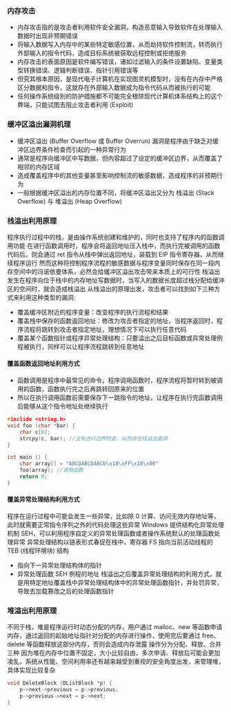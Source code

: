 ### 内存攻击
- 内存攻击指的是攻击者利用软件安全漏洞，构造恶意输入导致软件在处理输入数据时出现非预期错误
- 将输入数据写入内存中的某些特定敏感位置，从而劫持软件控制流，转而执行外部输入的指令代码，造成目标系统被获取远程控制或拒绝服务
- 内存攻击的表面原因是软件编写错误，诸如过滤输入的条件设置缺陷、变量类型转换错误、逻辑判断错误、指针引用错误等
- 但究其根本原因，是现代电子计算机在实现图灵机模型时，没有在内存中严格区分数据和指令，这就存在外部输入数据成为指令代码从而被执行的可能
- 任何操作系统级别的防护措施都不可能完全根除现代计算机体系结构上的这个弊端，只能试图去阻止攻击者利用 (Exploit)

### 缓冲区溢出漏洞机理
- 缓冲区溢出 (Buffer Overflow 或 Buffer Overrun) 漏洞是程序由于缺乏对缓冲区边界条件检查而引起的一种异常行为
- 通常是程序向缓冲区中写数据，但内容超过了设定的缓冲区边界，从而覆盖了相邻的内存区域
- 造成覆盖程序中的其他变量甚至影响控制流的敏感数据，造成程序的非预期行为
- 一般根据缓冲区溢出的内存位置不同，将缓冲区溢出又分为 栈溢出 (Stack Overflow) 与 堆溢出 (Heap Overflow)

### 栈溢出利用原理
程序执行过程中的栈，是由操作系统创建和维护的，同时也支持了程序内的函数调用功能
在进行函数调用时，程序会将返回地址压入栈中，而执行完被调用的函数代码后，则会通过 ret 指令从栈中弹出返回地址，装载到 EIP 指令寄存器，从而继续程序运行
然而这种将控制程序流程的敏感数据与程序变量同时保存在同一段内存空间中的冯诺依曼体系，必然会给缓冲区溢出攻击带来本质上的可行性
栈溢出发生在程序向位于栈中的内存地址写数据时，当写入的数据长度超过栈分配给缓冲区的空间时，就会造成栈溢出
从栈溢出的原理出发，攻击者可以找到如下三种方式来利用这种类型的漏洞:
- 覆盖缓冲区附近的程序变量：改变程序的执行流程和结果
- 覆盖栈中保存的函数返回地址：修改为攻击者指定的地址，当程序返回时，程序流程将跳转到攻击者指定地址，理想情况下可以执行任意代码
- 覆盖某个函数指针或程序异常处理结构：只要溢出之后目标函数或异常处理例程被执行，同样可以让程序流程跳转到任意地址

#### 覆盖函数返回地址利用方式
- 函数调用是程序中最常见的命令，程序调用函数时，程序流程将暂时转到被调用的函数，函数执行完之后再跳转回原来的位置
- 所以在执行调用函数前需要保存下一跳指令的地址，让程序在执行完函数调用后能够从这个指令地址处继续执行

```c
#inclide <string.h>
void foo (char *bar) {
	char c[8];
	strcpy(c, bar);	//没有进行边界检查，从而存在栈溢出漏洞
}

int main () {
	char array[] = "ABCDABCDABCD\x18\xFF\x18\x00"
	foo(array);	//调用函数
	return 0;
}
```

#### 覆盖异常处理结构利用方式
程序在运行过程中可能会发生一些异常，比如除 0 计算、访问无效内存地址等，此时就需要正常指令序列之外的代码处理这些异常
Windows 提供结构化异常处理机制 SEH，可以利用程序自定义的异常处理函数或者操作系统默认的处理函数处理异常
异常处理结构以链表形式春促在栈中，寄存器 FS 指向当前活动线程的 TEB (线程环境块) 结构
- 指向下一异常处理结构体的指针
- 异常处理函数 SEH 例程的地址
栈溢出之后覆盖异常处理结构的利用方式，就是用特定地址覆盖栈中异常处理结构体中的异常处理函数指针，并处罚异常，导致去加载篡改之后的处理函数指针

### 堆溢出利用原理
不同于栈，堆是程序运行时动态分配的内存，用户通过 malloc、new 等函数申请内存，通过返回的起始地址指针对分配的内存进行操作，使用完后要通过 free、delete 等函数释放这部分内存，否则会造成内存泄露
操作分为分配、释放、合并三种
因为堆在内存中位置不固定，大小比较自由，多次申请、释放后可能会更加凌乱，系统从性能、空间利用率还有越来越受到重视的安全角度出发，来管理堆，具体实现比较复杂
```c
void DeleteBlock (DListBlock *p) {
	p->next->previous = p->previous;
	p->previous->next = p->next;
}
```
